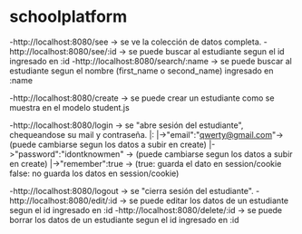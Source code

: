 # schoolplatform


-http://localhost:8080/see          -> se ve la colección de datos completa.
-http://localhost:8080/see/:id      -> se puede buscar al estudiante segun el id ingresado en :id
-http://localhost:8080/search/:name -> se puede buscar al estudiante segun el nombre
                                      (first_name o second_name) ingresado en :name 
 
-http://localhost:8080/create -> se puede crear un estudiante como se muestra en el modelo student.js

-http://localhost:8080/login  -> se "abre sesión del estudiante", chequeandose su mail y contraseña. 
|:
|->"email":"qwerty@gmail.com"-> (puede cambiarse segun los datos a subir en create)
|->"password":"idontknowmen" -> (puede cambiarse segun los datos a subir en create)
|->"remember":true  -> (true: guarda el dato en session/cookie false: no guarda los datos en session/cookie)
 
-http://localhost:8080/logout     -> se "cierra sesión del estudiante". 
-http://localhost:8080/edit/:id   -> se puede editar los datos de un estudiante segun el id ingresado en :id
-http://localhost:8080/delete/:id -> se puede borrar los datos de un estudiante segun el id ingresado en :id




